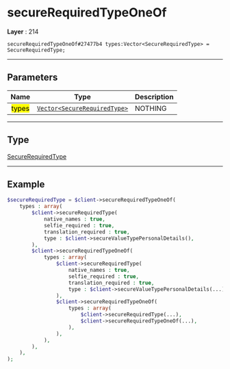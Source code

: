 # secureRequiredTypeOneOf

**Layer** : 214

```tl
secureRequiredTypeOneOf#27477b4 types:Vector<SecureRequiredType> = SecureRequiredType;
```

---

## Parameters

| Name | Type | Description |
| :---: | :---: | :--- |
| <mark>types</mark> | [`Vector<SecureRequiredType>`](type/SecureRequiredType) | NOTHING |

---

## Type

[SecureRequiredType](type/SecureRequiredType)

---

## Example

```php
$secureRequiredType = $client->secureRequiredTypeOneOf(
	types : array(
		$client->secureRequiredType(
			native_names : true,
			selfie_required : true,
			translation_required : true,
			type : $client->secureValueTypePersonalDetails(),
		),
		$client->secureRequiredTypeOneOf(
			types : array(
				$client->secureRequiredType(
					native_names : true,
					selfie_required : true,
					translation_required : true,
					type : $client->secureValueTypePersonalDetails(...),
				),
				$client->secureRequiredTypeOneOf(
					types : array(
						$client->secureRequiredType(...),
						$client->secureRequiredTypeOneOf(...),
					),
				),
			),
		),
	),
);
```